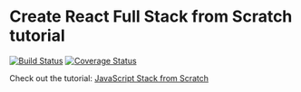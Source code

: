 # Create React Full Stack from Scratch tutorial
[![Build Status](https://img.shields.io/travis/djtorel/react-stack-from-scratch-tut.svg?style=flat-square)](https://travis-ci.org/djtorel/react-stack-from-scratch-tut)
[![Coverage Status](https://img.shields.io/coveralls/djtorel/react-stack-from-scratch-tut.svg?style=flat-square)](https://coveralls.io/github/djtorel/react-stack-from-scratch-tut?branch=master)

Check out the tutorial: [JavaScript Stack from Scratch](https://github.com/verekia/js-stack-from-scratch)